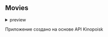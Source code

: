 ## Movies

<details>
<summary>preview</summary>
<img src= "https://github.com/AlekseiSuzume/Movies/blob/master/desc/preview.gif" >
</details>

Приложение создано на основе API Kinopoisk
